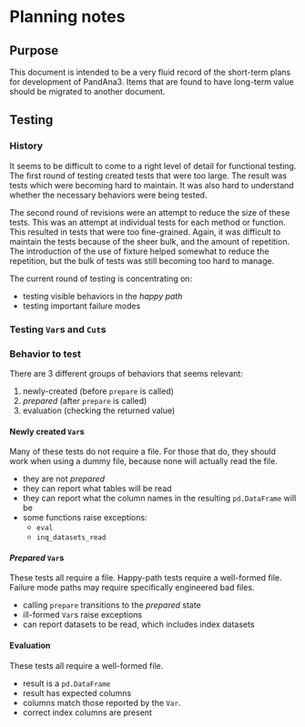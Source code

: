 # Planning notes


## Purpose

This document is intended to be a very fluid record of the short-term plans for development of PandAna3.
Items that are found to have long-term value should be migrated to another document.

## Testing

### History

It seems to be difficult to come to a right level of detail for functional testing.
The first round of testing created tests that were too large.
The result was tests which were becoming hard to maintain.
It was also hard to understand whether the necessary behaviors were being tested.

The second round of revisions were an attempt to reduce the size of these tests.
This was an attempt at individual tests for each method or function.
This resulted in tests that were too fine-grained.
Again, it was difficult to maintain the tests because of the sheer bulk, and the amount of repetition.
The introduction of the use of fixture helped somewhat to reduce the repetition, but the bulk of tests was still becoming too hard to manage.

The current round of testing is concentrating on:

* testing visible behaviors in the *happy path*
* testing important failure modes

### Testing `Var`s and `Cut`s


### Behavior to test

There are 3 different groups of behaviors that seems relevant:

1. newly-created (before `prepare` is called)
2. *prepared* (after `prepare` is called)
3. evaluation (checking the returned value)

#### Newly created `Var`s

Many of these tests do not require a file.
For those that do, they should work when using a dummy file, because none will actually read the file.

* they are not *prepared*
* they can report what tables will be read
* they can report what the column names in the resulting `pd.DataFrame` will be
* some functions raise exceptions:
    * `eval`
    * `inq_datasets_read`

#### *Prepared* `Var`s

These tests all require a file.
Happy-path tests require a well-formed file.
Failure mode paths may require specifically engineered bad files.

* calling `prepare` transitions to the *prepared* state
* ill-formed `Var`s raise exceptions
* can report datasets to be read, which includes index datasets


#### Evaluation

These tests all require a well-formed file.

* result is a `pd.DataFrame`
* result has expected columns
* columns match those reported by the `Var`.
* correct index columns are present
